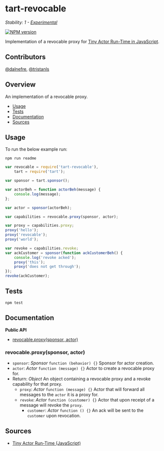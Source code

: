 # tart-revocable

_Stability: 1 - [Experimental](https://github.com/tristanls/stability-index#stability-1---experimental)_

[![NPM version](https://badge.fury.io/js/tart-revocable.png)](http://npmjs.org/package/tart-revocable)

Implementation of a revocable proxy for [Tiny Actor Run-Time in JavaScript](https://github.com/organix/tartjs).

## Contributors

[@dalnefre](https://github.com/dalnefre), [@tristanls](https://github.com/tristanls)

## Overview

An implementation of a revocable proxy.

  * [Usage](#usage)
  * [Tests](#tests)
  * [Documentation](#documentation)
  * [Sources](#sources)

## Usage

To run the below example run:

    npm run readme

```javascript
var revocable = require('tart-revocable'),
    tart = require('tart');

var sponsor = tart.sponsor();

var actorBeh = function actorBeh(message) {
    console.log(message);
};

var actor = sponsor(actorBeh);

var capabilities = revocable.proxy(sponsor, actor);

var proxy = capabilities.proxy;
proxy('hello');
proxy('revocable');
proxy('world');

var revoke = capabilities.revoke;
var ackCustomer = sponsor(function ackCustomerBeh() {
    console.log('revoke acked');
    proxy('this');
    proxy('does not get through');
});
revoke(ackCustomer);
```

## Tests

    npm test

## Documentation

**Public API**

  * [revocable.proxy(sponsor, actor)](#revocableproxysponsor-actor)

### revocable.proxy(sponsor, actor)

  * `sponsor`: _Sponsor_ `function (behavior) {}` Sponsor for actor creation.
  * `actor`: _Actor_ `function (message) {}` Actor to create a revocable proxy for.
  * Return: _Object_ An object containing a revocable proxy and a revoke capability for that proxy.
    * `proxy`: _Actor_ `function (message) {}` Actor that will forward all messages to the `actor` it is a proxy for.
    * `revoke`: _Actor_ `function (customer) {}` Actor that upon receipt of a message will revoke the `proxy`.
      * `customer`: _Actor_ `function () {}` An ack will be sent to the `customer` upon revocation.

## Sources

  * [Tiny Actor Run-Time (JavaScript)](https://github.com/organix/tartjs)